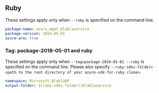 ## Ruby

These settings apply only when `--ruby` is specified on the command line.

```yaml
package-name: azure_mgmt_blablaservice
package-version: 2018-05-01
azure-arm: true
```

### Tag: package-2018-05-01 and ruby

These settings apply only when `--tag=package-2018-05-01 --ruby` is specified on the command line.
Please also specify `--ruby-sdks-folder=<path to the root directory of your azure-sdk-for-ruby clone>`.

```yaml $(tag) == 'package-2018-05-01' && $(ruby)
namespace: Microsoft.BlablaRP
output-folder: $(ruby-sdks-folder)/blablaservice
```
